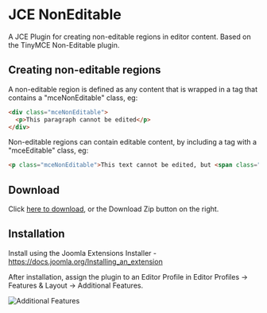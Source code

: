 # JCE NonEditable
A JCE Plugin for creating non-editable regions in editor content. Based on the TinyMCE Non-Editable plugin.

## Creating non-editable regions
A non-editable region is defined as any content that is wrapped in a tag that contains a "mceNonEditable" class, eg:

```html
<div class="mceNonEditable">
  <p>This paragraph cannot be edited</p>
</div>
```
Non-editable regions can contain editable content, by including a tag with a "mceEditable" class, eg:

```html
<p class="mceNonEditable">This text cannot be edited, but <span class="mceEditable">this text can.</span></p>
```

## Download
Click [here to download](https://github.com/widgetfactory/jce-editor-noneditable/archive/master.zip), or the Download Zip button on the right.

## Installation
Install using the Joomla Extensions Installer - https://docs.joomla.org/Installing_an_extension

After installation, assign the plugin to an Editor Profile in Editor Profiles -> Features & Layout -> Additional Features.

![Additional Features](https://cdn.joomlacontenteditor.net/images/docs/noneditable/non-editable-install-assign.jpg)
